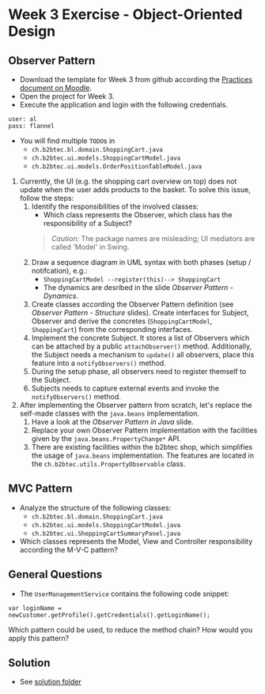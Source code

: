 # Week 3 Exercise - Object-Oriented Design

## Observer Pattern
* Download the template for Week 3 from github according the [Practices document on Moodle](https://moodle.hsr.ch/pluginfile.php/98118/mod_folder/content/0/Practices_1.0.pdf?forcedownload=1).
* Open the project for Week 3.
* Execute the application and login with the following credentials.
```
user: al
pass: flannel
```
* You will find multiple `TODO`s in
	* ```ch.b2btec.bl.domain.ShoppingCart.java```
	* ```ch.b2btec.ui.models.ShoppingCartModel.java```
	* ```ch.b2btec.ui.models.OrderPositionTableModel.java```
1. Currently, the UI (e.g. the shopping cart overview on top) does not update when the user adds products to the basket. To solve this issue, follow the steps:
	1. Identify the responsibilities of the involved classes:
		* Which class represents the Observer, which class has the responsibility of a Subject?
		> *Caution:* The package names are misleading; UI mediators are called 'Model' in Swing.
	2. Draw a sequence diagram in UML syntax with both phases (setup / notifcation), e.g.:
		* ```ShoppingCartModel --register(this)--> ShoppingCart```
		* The dynamics are desribed in the slide *Observer Pattern - Dynamics*. 
	3. Create classes according the Observer Pattern definition (see *Observer Pattern - Structure* slides). Create interfaces for Subject, Observer and derive the concretes (`ShoppingCartModel`, `ShoppingCart`) from the corresponding interfaces.
	4. Implement the concrete Subject. It stores a list of Observers which can be attached by a public ```attachObserver()``` method. Additionally, the Subject needs a mechanism to ```update()``` all observers, place this feature into a ```notifyObservers()``` method. 
	5. During the setup phase, all observers need to register themself to the Subject.
	6. Subjects needs to capture external events and invoke the ```notifyObservers()``` method.
2. After implementing the Observer pattern from scratch, let's replace the self-made classes with the `java.beans` implementation.
	1. Have a look at the *Observer Pattern in Java* slide.
	2. Replace your own Observer Pattern implementation with the facilities given by the `java.beans.PropertyChange*` API.
	3. There are existing facilities within the b2btec shop, which simplifies the usage of `java.beans` implementation. The features are located in the ```ch.b2btec.utils.PropertyObservable``` class.


## MVC Pattern
* Analyze the structure of the following classes:
	* ```ch.b2btec.bl.domain.ShoppingCart.java```
	* ```ch.b2btec.ui.models.ShoppingCartModel.java```
	* ```ch.b2btec.ui.ShoppingCartSummaryPanel.java```
* Which classes represents the Model, View and Controller responsibility according the M-V-C pattern?


## General Questions
* The ```UserManagementService``` contains the following code snippet:
```
var loginName = newCustomer.getProfile().getCredentials().getLoginName();
```
Which pattern could be used, to reduce the method chain? How would you apply this pattern?


## Solution

* See [solution folder](../solution)
